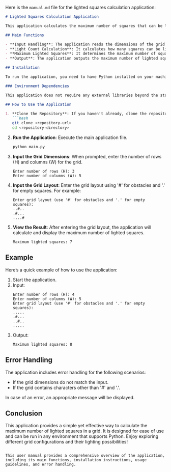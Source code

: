 Here is the `manual.md` file for the lighted squares calculation application:

```markdown
# Lighted Squares Calculation Application

This application calculates the maximum number of squares that can be lighted by placing a lamp optimally on a grid. The grid is defined by empty squares ('.') and obstacles ('#'). 

## Main Functions

- **Input Handling**: The application reads the dimensions of the grid and the grid layout from the user.
- **Light Count Calculation**: It calculates how many squares can be lighted from each position in the grid, both horizontally and vertically.
- **Maximum Lighted Squares**: It determines the maximum number of squares that can be lighted by placing a lamp on an optimal position.
- **Output**: The application outputs the maximum number of lighted squares.

## Installation

To run the application, you need to have Python installed on your machine. You can download it from [python.org](https://www.python.org/downloads/).

### Environment Dependencies

This application does not require any external libraries beyond the standard Python library. However, ensure that you have Python 3.x installed.

## How to Use the Application

1. **Clone the Repository**: If you haven't already, clone the repository containing the application files.
   ```bash
   git clone <repository-url>
   cd <repository-directory>
   ```

2. **Run the Application**: Execute the main application file.
   ```bash
   python main.py
   ```

3. **Input the Grid Dimensions**: When prompted, enter the number of rows (H) and columns (W) for the grid.
   ```
   Enter number of rows (H): 3
   Enter number of columns (W): 5
   ```

4. **Input the Grid Layout**: Enter the grid layout using '#' for obstacles and '.' for empty squares. For example:
   ```
   Enter grid layout (use '#' for obstacles and '.' for empty squares):
   ..#..
   .#...
   ....#
   ```

5. **View the Result**: After entering the grid layout, the application will calculate and display the maximum number of lighted squares.
   ```
   Maximum lighted squares: 7
   ```

## Example

Here’s a quick example of how to use the application:

1. Start the application.
2. Input:
   ```
   Enter number of rows (H): 4
   Enter number of columns (W): 5
   Enter grid layout (use '#' for obstacles and '.' for empty squares):
   .....
   .#...
   ..#..
   .....
   ```
3. Output:
   ```
   Maximum lighted squares: 8
   ```

## Error Handling

The application includes error handling for the following scenarios:
- If the grid dimensions do not match the input.
- If the grid contains characters other than '#' and '.'.

In case of an error, an appropriate message will be displayed.

## Conclusion

This application provides a simple yet effective way to calculate the maximum number of lighted squares in a grid. It is designed for ease of use and can be run in any environment that supports Python. Enjoy exploring different grid configurations and their lighting possibilities!
```

This user manual provides a comprehensive overview of the application, including its main functions, installation instructions, usage guidelines, and error handling.